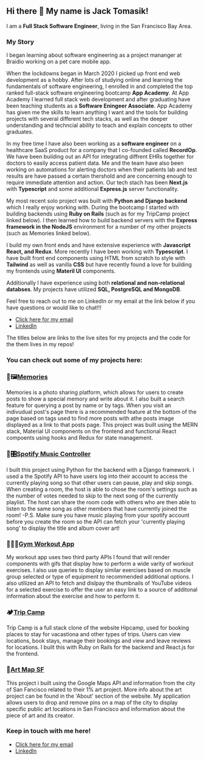 ## Hi there 👋 My name is Jack Tomasik!

I am a **Full Stack Software Engineer**, living in the San Francisco Bay Area.

### My Story
I began learning about software engineering as a project mananger at Braidio working on a pet care mobile app. 

When the lockdowns began in March 2020 I picked up front end web development as a hobby. After lots of studying online and learning the fundamentals of software engineering, I enrolled in and completed the top ranked full-stack software engineering bootcamp **App Academy**. At App Academy I learned full stack web development and after graduating have been teaching students as a **Software Eningeer Associate**. App Academy has given me the skills to learn anything I want and the tools for building projects with several different tech stacks, as well as the deeper understanding and techncial ability to teach and explain concepts to other graduates.

In my free time I have also been working as a **software engineer** on a healthcare SaaS product for a company that I co-founded called **RecordOp**. We have been building out an API for integrating diffrent EHRs together for doctors to easily access patient data. Me and the team have also been working on automations for alerting doctors when their patients lab and test results are have passed a certain thershold and are concerning enough to require immediate attention and action. Our tech stach has been **Next.js** with **Typescript** and some additional **Express.js** server functionality.

My most recent solo project was built with **Python and Django backend** which I really enjoy working with. During the bootcamp I started with building backends using **Ruby on Rails** (such as for my TripCamp project linked below). I then learned how to build backend servers with the **Express framework in the NodeJS** environment for a number of my other projects (such as Memories linked below).

I build my own front ends and have extensive experience with **Javascript React, and Redux**. More recently I have been working with **Typescript**. I have built front end components using HTML from scratch to style with **Tailwind** as well as vanilla **CSS** but have recently found a love for building my frontends using **Materil UI** components.

Additionally I have experience using both **relational and non-relational databses**. My projects have utilized **SQL, PostgreSQL and MongoDB**.

Feel free to reach out to me on LinkedIn or my email at the link below if you have questions or would like to chat!!! 

  * <a href="mailto:jackedwardtomasik@gmail.com">Click here for my email</a>
  * <a href="https://www.linkedin.com/in/jack-tomasik-530ab816b/" target="_blank">LinkedIn</a>

The titles below are links to the live sites for my projects and the code for the them lives in my repos!

### You can check out some of my projects here:

<h3>📸🖼<a href="https://jt-memories.netlify.app/posts" target="_blank">Memories</a></h3>

Memories is a photo sharing platform, which allows for users to create posts to show a special memory and write about it. I also built a search feature for querying
a post by name or by tags. When you visit an indivudual post's page there is a recommended feature at the bottom of the page based on tags used to find more posts with athe posts image displayed as a link to that posts page. This project was built using the MERN stack, Material UI components on the frontend and functional React compoents using hooks and Redux for state management.

<h3>🎵🎛️<a href="https://django-playlist-controller.herokuapp.com/" target="_blank">Spotify Music Controller<a/></h3>

I built this project using Python for the backend with a Django  framework. I used a the Spotify API to have users log into their account to access the currently playing song so that other users can pause, play and skip songs. 
When creating a room, the host is able to chose the room's settings such as the number of votes needed to skip to the next song of the currently playlist. 
The host can share the room code with others who are then able to listen to the same song as other members that have currently joined the room!
-P.S. Make sure you have music playing from your spotify account before you create the room so the API can fetch your 'currently playing song' to display the title and album cover art!

<h3>💪🏋️‍♂️<a href="https://jtomasik-gym.netlify.app/" target="_blank">Gym Workout App</a></h3>

My workout app uses two third party APIs I found that will render components with gifs that display how to perform a wide varity of workout exercises. I also
use queries to display similar exercises based on muscle group selected or type of equipment to recommended additional options. I also utilized an API to fetch
and dislpay the thumbnails of YouTube videos for a selected exercise to offer the user an easy link to a source of additonal information about the exercise and
how to perform it.

<h3>🏕<a href="https://trip-camp.herokuapp.com/#/" target="_blank">Trip Camp</a></h3>

Trip Camp is a full stack clone of the website Hipcamp, used for booking places to stay for vacastiona and other types of trips. Users can view locations, book stays, manage their bookings and view and leave reviews for locations. I built this with Ruby on Rails for the backend and React.js for the frontend.


<h3>🌁<a href="https://j-tomasik.github.io/JS_art_map/" target="_blank">Art Map SF</a></h3>

This project i built using the Google Maps API and information from the city of San Fancisco related to their 1% art project. More info about the art project can be found in the 'About' section of the website. My application allows users to drop and remove pins on a map of the city to display specific public art locations in San Francisco and information about the piece of art and its creator.

### Keep in touch with me here!
  * <a href="mailto:jackedwardtomasik@gmail.com">Click here for my email</a>
  * <a href="https://www.linkedin.com/in/jack-tomasik-530ab816b/" target="_blank">LinkedIn</a>

